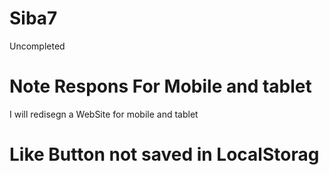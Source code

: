 # Siba7
Uncompleted
# Note Respons For Mobile and tablet 
 I will redisegn a WebSite for mobile and tablet 
# Like Button not saved in LocalStorag 
